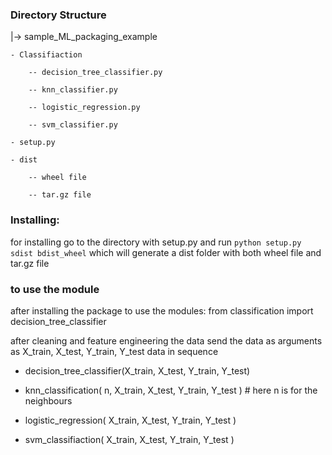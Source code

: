 ### Directory Structure

|-> sample_ML_packaging_example

    - Classifiaction
    
        -- decision_tree_classifier.py
        
        -- knn_classifier.py
        
        -- logistic_regression.py
        
        -- svm_classifier.py
        
    - setup.py
    
    - dist                            
    
        -- wheel file 
        
        -- tar.gz file

### Installing:
for installing go to the directory with setup.py and run 
```python setup.py sdist bdist_wheel```
which will generate a dist folder with both wheel file and tar.gz file 


### to use the module

after installing the package to use the modules:
    from classification import decision_tree_classifier 

after cleaning and feature engineering the data
send the data as arguments as X_train, X_test, Y_train, Y_test data in sequence

- decision_tree_classifier(X_train, X_test, Y_train, Y_test) 

- knn_classification( n, X_train, X_test, Y_train, Y_test ) # here n is for the neighbours

- logistic_regression( X_train, X_test, Y_train, Y_test )

- svm_classifiaction( X_train, X_test, Y_train, Y_test )



